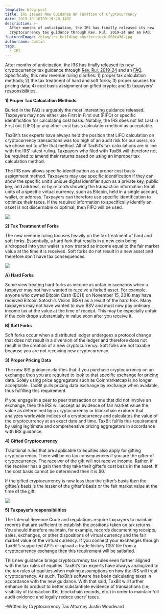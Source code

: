 ```yaml
---
template: blog-post
title: IRS Issues New Guidance On Taxation of Cryptocurrency
date: 2019-10-10T09:19:20.140Z
description: >-
  After months of anticipation, the IRS has finally released its new
  cryptocurrency tax guidance through Rev. Rul. 2019-24 and an FAQ.
featuredImage: /blog/irs_building_shutterstock-860x430.jpg
authorname: Justin
tags:
  - IRS
---
```

After months of anticipation, the IRS has finally released its new cryptocurrency tax guidance through [Rev. Rul. 2019-24](https://www.irs.gov/individuals/international-taxpayers/frequently-asked-questions-on-virtual-currency-transactions) and an [FAQ](https://www.irs.gov/individuals/international-taxpayers/frequently-asked-questions-on-virtual-currency-transactions). Specifically, this new revenue ruling clarifies: 1) proper tax calculation methods; 2) the tax treatment of hard and soft forks; 3) proper sources for pricing data; 4) cost basis assignment on gifted crypto; and 5) taxpayers’ responsibilities.

**1) Proper Tax Calculation Methods**

Buried in the FAQ is arguably the most interesting guidance released. Taxpayers may now either use First in First out (FIFO) or specific identification for calculating cost basis. Notably, the IRS does not list Last in First out (LIFO) or any other cost basis calculation method as acceptable. 

TaxBit’s tax experts have always held the position that LIFO calculation on cryptocurrency transactions was too high of an audit risk for our users, so we chose not to offer that method. All of TaxBit’s tax calculations are in line with the IRS’ latest ruling. Taxpayers who filed with TaxBit will therefore not be required to amend their returns based on using an improper tax calculation method.

The IRS now allows specific identification as a proper cost basis assignment method. Taxpayers may use specific identification if they can show the specific unit’s unique digital identifier such as a private key, public key, and address, or by records showing the transaction information for all units of a specific virtual currency, such as Bitcoin, held in a single account, wallet, or address. Taxpayers can therefore use specific identification to optimize their taxes. If the required information to specifically identify an asset is not discernable or optimal, then FIFO will be used. 

![](/blog/pasted-image-0-1-.png)

**2) Tax Treatment of Forks**

The new revenue ruling focuses heavily on the tax treatment of hard and soft forks. Essentially, a hard fork that results in a new coin being airdropped into your wallet is now treated as income equal to the fair market value at the time it is received. Soft forks do not result in a new asset and therefore don’t have tax consequences.

![](/blog/pasted-image-0-2-.png)

**A) Hard Forks**

Some view treating hard forks as income as unfair in scenarios when a taxpayer may not have wanted to receive a forked asset. For example, anyone who owned Bitcoin Cash (BCH) on November 15, 2018 may have received Bitcoin Satoshi’s Vision (BSV) as a result of the hard fork. Many taxpayers may not have wanted to own BSV and must now pay ordinary income tax at the value at the time of receipt. This may be especially unfair if the coin drops substantially in value soon after you receive it. 

**B) Soft Forks**

Soft forks occur when a distributed ledger undergoes a protocol change that does not result in a diversion of the ledger and therefore does not result in the creation of a new cryptocurrency. Soft folks are not taxable because you are not receiving new cryptocurrency. 

**3) Proper Pricing Data**

The new IRS guidance clarifies that if you purchase cryptocurrency on an exchange then you are required to look to that specific exchange for pricing data. Solely using price aggregators such as Coinmarketcap is no longer acceptable. TaxBit pulls pricing data exchange by exchange when available, thus fulfilling this requirement. 

If you engage in a peer to peer transaction or one that did not involve an exchange, then the IRS will accept as evidence of fair market value the value as determined by a cryptocurrency or blockchain explorer that analyzes worldwide indices of a cryptocurrency and calculates the value of the cryptocurrency at an exact date and time. TaxBit fulfils this requirement by using legitimate and comprehensive pricing aggregators in accordance with IRS guidance.

**4) Gifted Cryptocurrency**

Traditional rules that are applicable to equities also apply for gifting cryptocurrency. There will be no tax consequences if you are the gifter of cryptocurrency. The receiver of the gift will not receive income. Rather, if the receiver has a gain then they take their gifter’s cost basis in the asset. If the cost basis cannot be determined then it is $0.

If the gifted cryptocurrency is now less than the gifter’s basis then the giftee’s basis is the lesser of the gifter’s basis or the fair market value at the time of the gift.

![](/blog/pasted-image-0-3-.png)

**5) Taxpayer’s responsibilities**

The Internal Revenue Code and regulations require taxpayers to maintain records that are sufficient to establish the  positions taken on tax returns.  You should therefore maintain, for example, records documenting receipts, sales, exchanges, or other dispositions of virtual currency and the fair market value of the virtual currency. If you connect your exchanges through TaxBit’s supported API’s or upload a trade history CSV file from a cryptocurrency exchange then this requirement will be satisfied.

This new guidance brings cryptocurrency tax rules even further aligned with the tax rules of equities. TaxBit’s tax experts have always analogized to the tax rules of equities when making assumptions on how the IRS will treat cryptocurrency. As such, TaxBit’s software has been calculating taxes in accordance with the new guidance. With that said, TaxBit will further enhance its product to better substantiate evidence of transactions (i.e; visibility of transaction IDs, blockchain records, etc.) in order to maintain full audit evidence and legally reduce users’ taxes. 

\-Written by Cryptocurrency Tax Attorney Justin Woodward
